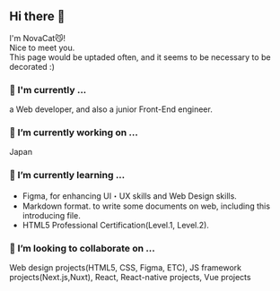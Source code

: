 ## Hi there 👋
I'm NovaCat😼!  
Nice to meet you.  
This page would be uptaded often, and it seems to be necessary to be decorated :)  

### 🚀 I'm currently ...
a Web developer, and also a junior Front-End engineer.  

### 🔭 I’m currently working on ... 
Japan  

### 🌱 I’m currently learning ... 
- Figma, for enhancing UI・UX skills and Web Design skills.
- Markdown format. to write some documents on web, including this introducing file.
- HTML5 Professional Certification(Level.1, Level.2).  

### 👯 I’m looking to collaborate on ...  
Web design projects(HTML5, CSS, Figma, ETC), JS framework projects(Next.js,Nuxt), React, React-native projects, Vue projects  
